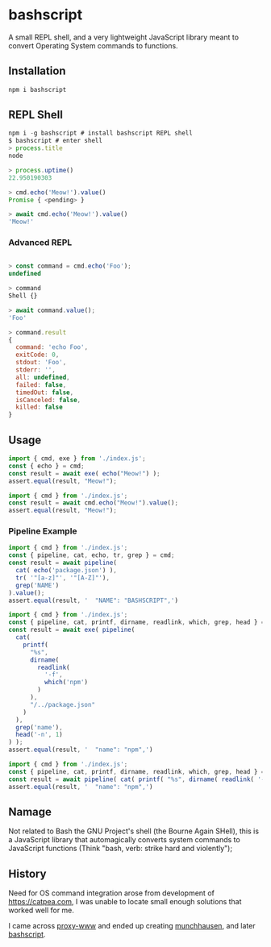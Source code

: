 # bashscript
A small REPL shell, and a very lightweight JavaScript library meant to convert Operating System commands to functions.

## Installation

```JavaScript
npm i bashscript
```

## REPL Shell

```JavaScript
npm i -g bashscript # install bashscript REPL shell
$ bashscript # enter shell
> process.title
node

> process.uptime()
22.950190303

> cmd.echo('Meow!').value()
Promise { <pending> }

> await cmd.echo('Meow!').value()
'Meow!'

```

### Advanced REPL

```JavaScript

> const command = cmd.echo('Foo');
undefined

> command
Shell {}

> await command.value();
'Foo'

> command.result
{
  command: 'echo Foo',
  exitCode: 0,
  stdout: 'Foo',
  stderr: '',
  all: undefined,
  failed: false,
  timedOut: false,
  isCanceled: false,
  killed: false
}

```

## Usage

```JavaScript
import { cmd, exe } from './index.js';
const { echo } = cmd;
const result = await exe( echo("Meow!") );
assert.equal(result, "Meow!");
```

```JavaScript
import { cmd } from './index.js';
const result = await cmd.echo("Meow!").value();
assert.equal(result, "Meow!");
```

### Pipeline Example

```JavaScript
import { cmd } from './index.js';
const { pipeline, cat, echo, tr, grep } = cmd;
const result = await pipeline(
  cat( echo('package.json') ),
  tr( '"[a-z]"', '"[A-Z]"'),
  grep('NAME')
).value();
assert.equal(result, '  "NAME": "BASHSCRIPT",')
```

```JavaScript
import { cmd } from './index.js';
const { pipeline, cat, printf, dirname, readlink, which, grep, head } = cmd;
const result = await exe( pipeline(
  cat(
    printf(
      "%s",
      dirname(
        readlink(
          '-f',
          which('npm')
        )
      ),
      "/../package.json"
    )
  ),
  grep('name'),
  head('-n', 1)
) );
assert.equal(result, '  "name": "npm",')
```

```JavaScript
import { cmd } from './index.js';
const { pipeline, cat, printf, dirname, readlink, which, grep, head } = cmd;
const result = await pipeline( cat( printf( "%s", dirname( readlink( '-f', which('npm') ) ), "/../package.json" ) ), grep('name'), head('-n', 1) ).value();
assert.equal(result, '  "name": "npm",')
```

## Namage
Not related to Bash the GNU Project's shell (the Bourne Again SHell), this is a JavaScript library that automagically converts system commands to JavaScript functions (Think "bash, verb: strike hard and violently");

## History

Need for OS command integration arose from development of https://catpea.com,
I was unable to locate small enough solutions that worked well for me.

I came across [proxy-www](https://github.com/justjavac/proxy-www)
and ended up creating [munchhausen](https://github.com/catpea/munchhausen),
and later [bashscript](https://github.com/catpea/bashscript).
